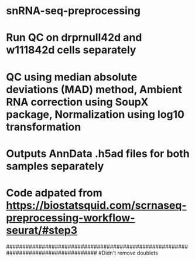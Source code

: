 # snRNA-seq-preprocessing
# Run QC on drprnull42d and w111842d cells separately 
# QC using median absolute deviations (MAD) method, Ambient RNA correction using SoupX package, Normalization using log10 transformation
# Outputs AnnData .h5ad files for both samples separately
# Code adpated from https://biostatsquid.com/scrnaseq-preprocessing-workflow-seurat/#step3
####################################################################################
#Didn't remove doublets
